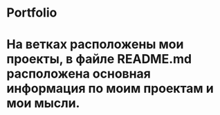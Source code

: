 # Portfolio

# На ветках расположены мои проекты, в файле README.md расположена основная информация по моим проектам и мои мысли.
